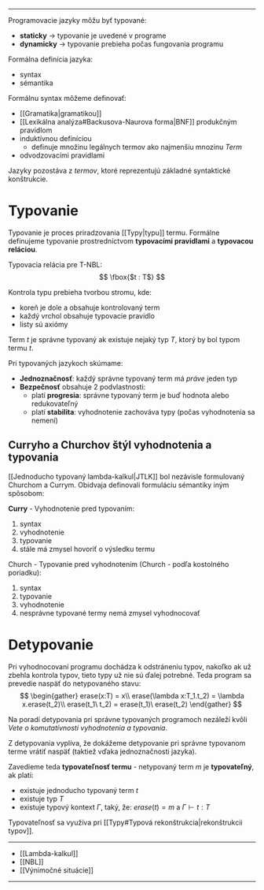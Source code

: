 ***********
Programovacie jazyky môžu byť typované:
- **staticky** $\rightarrow$ typovanie je uvedené v programe
- **dynamicky** $\rightarrow$ typovanie prebieha počas fungovania programu

Formálna definícia jazyka:
- syntax
- sémantika

Formálnu syntax môžeme definovať:
- [[Gramatika|gramatikou]]
- [[Lexikálna analýza#Backusova-Naurova forma|BNF]] produkčným pravidlom
- induktívnou definíciou
	- definuje množinu legálnych termov ako najmenšiu mnozinu $Term$
- odvodzovacími pravidlami

Jazyky pozostáva z *termov*, ktoré reprezentujú základné syntaktické konštrukcie.

# Typovanie
Typovanie je proces priradzovania [[Typy|typu]] termu.
Formálne definujeme typovanie prostredníctvom **typovacími pravidlami** a **typovacou reláciou**.

Typovacia relácia pre T-NBL:
$$
\fbox{$t : T$}
$$


Kontrola typu prebieha tvorbou stromu, kde:
- koreň je dole a obsahuje kontrolovaný term
- každý vrchol obsahuje typovacie pravidlo
- listy sú axiómy

Term $t$ je správne typovaný ak existuje nejaký typ $T$, ktorý by bol typom termu $t$.

Pri typovaných jazykoch skúmame:
- **Jednoznačnosť**: každý správne typovaný term má *práve* jeden typ
- **Bezpečnosť** obsahuje 2 podvlastnosti:
	- platí **progresia**: správne typovaný term je buď hodnota alebo redukovateľný
	- platí **stabilita**: vyhodnotenie zachováva typy (počas vyhodnotenia sa nemení)

## Curryho a Churchov štýl vyhodnotenia a typovania

[[Jednoducho typovaný lambda-kalkul|JTLK]]  bol nezávisle formulovaný Churchom a Currym. Obidvaja definovali formuláciu sémantiky iným spôsobom:

**Curry** - Vyhodnotenie pred typovaním:
1. syntax
2. vyhodnotenie
3. typovanie
4. stále má zmysel hovoriť o výsledku termu

Church - Typovanie pred vyhodnotením (Church - podľa kostolného poriadku):
1. syntax
2. typovanie
3. vyhodnotenie
4. nesprávne typované termy nemá zmysel vyhodnocovať
# Detypovanie
Pri vyhodnocovaní programu dochádza k odstráneniu typov, nakoľko ak už zbehla kontrola typov, tieto typy už nie sú ďalej potrebné. Teda program sa prevedie naspäť do netypovaného stavu:
$$
\begin{gather}
erase(x:T) = x\\
erase(\lambda x:T_1.t_2) = \lambda x.erase(t_2)\\
erase(t_1\ t_2) = erase(t_1)\ erase(t_2)
\end{gather}
$$

Na poradí detypovania pri správne typovaných programoch nezáleží kvôli *Vete o komutatívnosti vyhodnotenia a typovania*.

Z detypovania vyplíva, že dokážeme detypovanie pri správne typovanom terme vrátiť naspäť (taktiež vďaka jednoznačnosti jazyka).

Zavedieme teda **typovateľnosť termu** - netypovaný term $m$ je **typovateľný**, ak platí:
- existuje jednoducho typovaný term $t$
- existuje typ $T$
- existuje typový kontext $\Gamma$, taký, že: $erase(t) = m$ a $\Gamma \vdash t : T$

Typovateľnosť sa využíva pri [[Typy#Typová rekonštrukcia|rekonštrukcii typov]].

---
- [[Lambda-kalkul]]
- [[NBL]]
- [[Výnimočné situácie]]
---